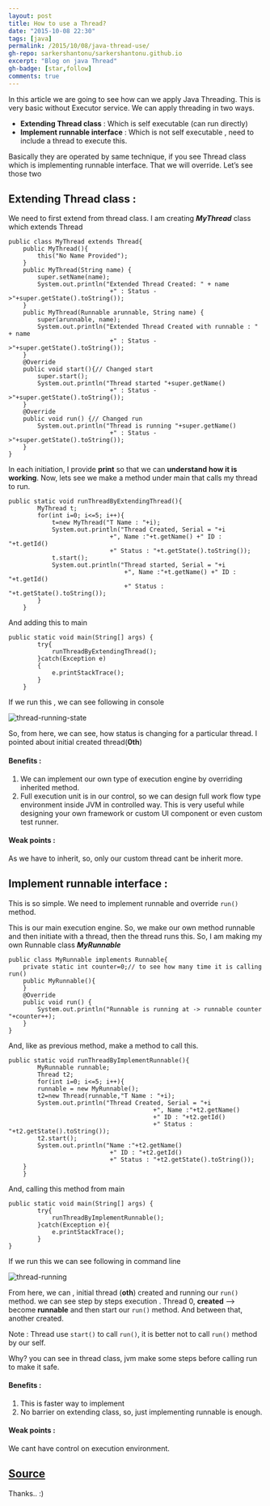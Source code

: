 ```yaml
---
layout: post
title: How to use a Thread?
date: "2015-10-08 22:30"
tags: [java]
permalink: /2015/10/08/java-thread-use/
gh-repo: sarkershantonu/sarkershantonu.github.io
excerpt: "Blog on java Thread"
gh-badge: [star,follow]
comments: true
---
```

In this article we are going to see how can we apply Java Threading. This is very basic without Executor service. We can apply threading in two ways.
- **Extending Thread class** : Which is self executable (can run directly)
- **Implement runnable interface** : Which is not self executable , need to include a thread to execute this.

Basically they are operated by same technique, if you see Thread class which is implementing runnable interface. That we will override. Let’s see those two

## Extending Thread class :
We need to first extend from thread class. I am creating ***MyThread*** class which extends Thread

```
public class MyThread extends Thread{
    public MyThread(){
        this("No Name Provided"); 
    }
    public MyThread(String name) {
        super.setName(name);
        System.out.println("Extended Thread Created: " + name
                            +" : Status ->"+super.getState().toString());                
    }        
    public MyThread(Runnable arunnable, String name) {
        super(arunnable, name); 
        System.out.println("Extended Thread Created with runnable : " + name
                            +" : Status ->"+super.getState().toString());            
    }    
    @Override
    public void start(){// Changed start
        super.start();
        System.out.println("Thread started "+super.getName()
                            +" : Status ->"+super.getState().toString());
    }
    @Override
    public void run() {// Changed run
        System.out.println("Thread is running "+super.getName()
                            +" : Status ->"+super.getState().toString());        
    }    
}
```

In each initiation, I provide **print** so that we can **understand how it is working**. Now, lets see we make a method under main that calls my thread to run.

```
public static void runThreadByExtendingThread(){
        MyThread t;
        for(int i=0; i<=5; i++){
            t=new MyThread("T Name : "+i);    
            System.out.println("Thread Created, Serial = "+i
                            +", Name :"+t.getName() +" ID : "+t.getId()
                            +" Status : "+t.getState().toString());
            t.start();
            System.out.println("Thread started, Serial = "+i
                                +", Name :"+t.getName() +" ID : "+t.getId()
                                +" Status : "+t.getState().toString());
        }
    }
```

And  adding this to main

```
public static void main(String[] args) {
        try{
            runThreadByExtendingThread(); 
        }catch(Exception e)
        {
            e.printStackTrace();
        }
    }
```

If we run this , we can see following in console

![thread-running-state](/images/java/thread/thread-run-states.jpg)

So, from here, we can see, how status is changing for a particular thread. I pointed about initial created thread(**0th**)

#### Benefits :
1. We can implement our own type of execution engine by overriding inherited method.
2. Full execution unit is in our control, so we can design full work flow type environment inside JVM in controlled way. This is very useful while designing your own framework or custom UI component or even custom test runner.

#### Weak points :
As we have to inherit, so, only our custom thread cant be inherit more.

## Implement runnable interface :
This is so simple. We need to implement runnable and override ```run()``` method. 

This is our main execution engine. So, we make our own method runnable and then initiate with a thread, then the thread runs this. So, I am making my own Runnable class ***MyRunnable***

```
public class MyRunnable implements Runnable{
    private static int counter=0;// to see how many time it is calling run()    
    public MyRunnable(){    
    }
    @Override
    public void run() {
        System.out.println("Runnable is running at -> runnable counter "+counter++);        
    }
}
```

And, like as previous method, make a method to call this.

```
public static void runThreadByImplementRunnable(){
        MyRunnable runnable; 
        Thread t2; 
        for(int i=0; i<=5; i++){
        runnable = new MyRunnable();
        t2=new Thread(runnable,"T Name : "+i);
        System.out.println("Thread Created, Serial = "+i
                                        +", Name :"+t2.getName() 
                                        +" ID : "+t2.getId()
                                        +" Status : "+t2.getState().toString());
        t2.start();
        System.out.println("Name :"+t2.getName() 
                            +" ID : "+t2.getId()
                            +" Status : "+t2.getState().toString());
    }
    }
```

And, calling this method from main 

```
public static void main(String[] args) {
        try{
            runThreadByImplementRunnable();
        }catch(Exception e){
            e.printStackTrace();
        } 
}
```

If we run this we can see following in command line

![thread-running](/images/java/thread/thread-run-results.jpg)

From here, we can , initial thread (**oth**) created and running our ```run()``` method. we can see step by steps execution .
Thread 0, **created** –> become **runnable** and then start our ```run()``` method. And between that, another created. 

Note : Thread use ```start()``` to call ```run()```, it is better not to call ```run()``` method by our self. 

Why? you can see in thread class, jvm make some steps before calling run to make it safe.

#### Benefits :
1. This is faster way to implement
2. No barrier on extending class, so, just implementing runnable is enough.

#### Weak points :
We cant have control on execution environment.

## [Source](https://github.com/sarkershantonu/blog-projects/tree/master/JavaMultiThreading)
Thanks.. :)